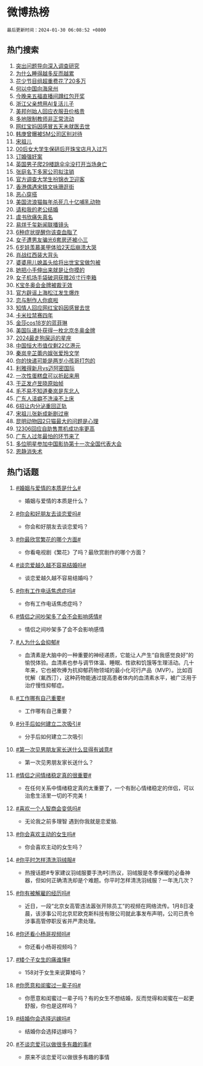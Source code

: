 # 微博热榜

`最后更新时间：2024-01-30 06:08:52 +0800`

## 热门搜索

1. [突出问题导向深入调查研究](https://m.weibo.cn/search?containerid=100103type%3D1%26t%3D10%26q%3D%23%E7%AA%81%E5%87%BA%E9%97%AE%E9%A2%98%E5%AF%BC%E5%90%91%E6%B7%B1%E5%85%A5%E8%B0%83%E6%9F%A5%E7%A0%94%E7%A9%B6%23&stream_entry_id=51&isnewpage=1&extparam=seat%3D1%26q%3D%2523%25E7%25AA%2581%25E5%2587%25BA%25E9%2597%25AE%25E9%25A2%2598%25E5%25AF%25BC%25E5%2590%2591%25E6%25B7%25B1%25E5%2585%25A5%25E8%25B0%2583%25E6%259F%25A5%25E7%25A0%2594%25E7%25A9%25B6%2523%26filter_type%3Drealtimehot%26c_type%3D51%26dgr%3D0%26cate%3D10103%26pos%3D0%26stream_entry_id%3D51%26display_time%3D1706566131%26pre_seqid%3D1706566131342032762146)
1. [为什么睡得越多反而越累](https://m.weibo.cn/search?containerid=100103type%3D1%26t%3D10%26q%3D%E4%B8%BA%E4%BB%80%E4%B9%88%E7%9D%A1%E5%BE%97%E8%B6%8A%E5%A4%9A%E5%8F%8D%E8%80%8C%E8%B6%8A%E7%B4%AF&stream_entry_id=31&isnewpage=1&extparam=seat%3D1%26lcate%3D5001%26dgr%3D0%26stream_entry_id%3D31%26q%3D%25E4%25B8%25BA%25E4%25BB%2580%25E4%25B9%2588%25E7%259D%25A1%25E5%25BE%2597%25E8%25B6%258A%25E5%25A4%259A%25E5%258F%258D%25E8%2580%258C%25E8%25B6%258A%25E7%25B4%25AF%26filter_type%3Drealtimehot%26c_type%3D31%26realpos%3D1%26cate%3D5001%26pos%3D0%26flag%3D2%26band_rank%3D1%26display_time%3D1706566131%26pre_seqid%3D1706566131342032762146)
1. [花少节目组超重费花了20多万](https://m.weibo.cn/search?containerid=100103type%3D1%26t%3D10%26q%3D%23%E8%8A%B1%E5%B0%91%E8%8A%82%E7%9B%AE%E7%BB%84%E8%B6%85%E9%87%8D%E8%B4%B9%E8%8A%B1%E4%BA%8620%E5%A4%9A%E4%B8%87%23&stream_entry_id=31&isnewpage=1&extparam=seat%3D1%26lcate%3D5001%26dgr%3D0%26stream_entry_id%3D31%26q%3D%2523%25E8%258A%25B1%25E5%25B0%2591%25E8%258A%2582%25E7%259B%25AE%25E7%25BB%2584%25E8%25B6%2585%25E9%2587%258D%25E8%25B4%25B9%25E8%258A%25B1%25E4%25BA%258620%25E5%25A4%259A%25E4%25B8%2587%2523%26filter_type%3Drealtimehot%26c_type%3D31%26realpos%3D2%26cate%3D5001%26pos%3D1%26flag%3D2%26band_rank%3D2%26display_time%3D1706566131%26pre_seqid%3D1706566131342032762146)
1. [何以中国向海泉州](https://m.weibo.cn/search?containerid=100103type%3D1%26t%3D10%26q%3D%23%E4%BD%95%E4%BB%A5%E4%B8%AD%E5%9B%BD%E5%90%91%E6%B5%B7%E6%B3%89%E5%B7%9E%23&stream_entry_id=31&isnewpage=1&extparam=seat%3D1%26lcate%3D5001%26dgr%3D0%26stream_entry_id%3D31%26q%3D%2523%25E4%25BD%2595%25E4%25BB%25A5%25E4%25B8%25AD%25E5%259B%25BD%25E5%2590%2591%25E6%25B5%25B7%25E6%25B3%2589%25E5%25B7%259E%2523%26filter_type%3Drealtimehot%26c_type%3D31%26realpos%3D3%26cate%3D5001%26pos%3D2%26flag%3D0%26band_rank%3D3%26display_time%3D1706566131%26pre_seqid%3D1706566131342032762146)
1. [今晚来五福直播间蹲红包开奖](https://m.weibo.cn/search?containerid=100103type%3D1%26t%3D10%26q%3D%23%E4%BB%8A%E6%99%9A%E6%9D%A5%E4%BA%94%E7%A6%8F%E7%9B%B4%E6%92%AD%E9%97%B4%E8%B9%B2%E7%BA%A2%E5%8C%85%E5%BC%80%E5%A5%96%23&stream_entry_id=31&isnewpage=1&extparam=seat%3D1%26topic_ad%3D1%26dgr%3D0%26is_ad_pos%3D1%26stream_entry_id%3D31%26q%3D%2523%25E4%25BB%258A%25E6%2599%259A%25E6%259D%25A5%25E4%25BA%2594%25E7%25A6%258F%25E7%259B%25B4%25E6%2592%25AD%25E9%2597%25B4%25E8%25B9%25B2%25E7%25BA%25A2%25E5%258C%2585%25E5%25BC%2580%25E5%25A5%2596%2523%26filter_type%3Drealtimehot%26c_type%3D31%26adid%3D221818%26cate%3D5001%26pos%3D3%26band_rank%3D4%26lcate%3D5001%26display_time%3D1706566131%26pre_seqid%3D1706566131342032762146)
1. [浙江父亲想用AI复活儿子](https://m.weibo.cn/search?containerid=100103type%3D1%26t%3D10%26q%3D%23%E6%B5%99%E6%B1%9F%E7%88%B6%E4%BA%B2%E6%83%B3%E7%94%A8AI%E5%A4%8D%E6%B4%BB%E5%84%BF%E5%AD%90%23&stream_entry_id=31&isnewpage=1&extparam=seat%3D1%26lcate%3D5001%26dgr%3D0%26stream_entry_id%3D31%26q%3D%2523%25E6%25B5%2599%25E6%25B1%259F%25E7%2588%25B6%25E4%25BA%25B2%25E6%2583%25B3%25E7%2594%25A8AI%25E5%25A4%258D%25E6%25B4%25BB%25E5%2584%25BF%25E5%25AD%2590%2523%26filter_type%3Drealtimehot%26c_type%3D31%26realpos%3D4%26cate%3D5001%26pos%3D4%26flag%3D32768%26band_rank%3D4%26display_time%3D1706566131%26pre_seqid%3D1706566131342032762146)
1. [美邦创始人回应衣服丑价格贵](https://m.weibo.cn/search?containerid=100103type%3D1%26t%3D10%26q%3D%23%E7%BE%8E%E9%82%A6%E5%88%9B%E5%A7%8B%E4%BA%BA%E5%9B%9E%E5%BA%94%E8%A1%A3%E6%9C%8D%E4%B8%91%E4%BB%B7%E6%A0%BC%E8%B4%B5%23&stream_entry_id=31&isnewpage=1&extparam=seat%3D1%26lcate%3D5001%26dgr%3D0%26stream_entry_id%3D31%26q%3D%2523%25E7%25BE%258E%25E9%2582%25A6%25E5%2588%259B%25E5%25A7%258B%25E4%25BA%25BA%25E5%259B%259E%25E5%25BA%2594%25E8%25A1%25A3%25E6%259C%258D%25E4%25B8%2591%25E4%25BB%25B7%25E6%25A0%25BC%25E8%25B4%25B5%2523%26filter_type%3Drealtimehot%26c_type%3D31%26realpos%3D5%26cate%3D5001%26pos%3D5%26flag%3D2%26band_rank%3D5%26display_time%3D1706566131%26pre_seqid%3D1706566131342032762146)
1. [多地限制教师非正常流动](https://m.weibo.cn/search?containerid=100103type%3D1%26t%3D10%26q%3D%23%E5%A4%9A%E5%9C%B0%E9%99%90%E5%88%B6%E6%95%99%E5%B8%88%E9%9D%9E%E6%AD%A3%E5%B8%B8%E6%B5%81%E5%8A%A8%23&stream_entry_id=31&isnewpage=1&extparam=seat%3D1%26lcate%3D5001%26dgr%3D0%26stream_entry_id%3D31%26q%3D%2523%25E5%25A4%259A%25E5%259C%25B0%25E9%2599%2590%25E5%2588%25B6%25E6%2595%2599%25E5%25B8%2588%25E9%259D%259E%25E6%25AD%25A3%25E5%25B8%25B8%25E6%25B5%2581%25E5%258A%25A8%2523%26filter_type%3Drealtimehot%26c_type%3D31%26realpos%3D6%26cate%3D5001%26pos%3D6%26flag%3D2%26band_rank%3D6%26display_time%3D1706566131%26pre_seqid%3D1706566131342032762146)
1. [网红宝妈因感冒五天未就医去世](https://m.weibo.cn/search?containerid=100103type%3D1%26t%3D10%26q%3D%23%E7%BD%91%E7%BA%A2%E5%AE%9D%E5%A6%88%E5%9B%A0%E6%84%9F%E5%86%92%E4%BA%94%E5%A4%A9%E6%9C%AA%E5%B0%B1%E5%8C%BB%E5%8E%BB%E4%B8%96%23&stream_entry_id=31&isnewpage=1&extparam=seat%3D1%26lcate%3D5001%26dgr%3D0%26stream_entry_id%3D31%26q%3D%2523%25E7%25BD%2591%25E7%25BA%25A2%25E5%25AE%259D%25E5%25A6%2588%25E5%259B%25A0%25E6%2584%259F%25E5%2586%2592%25E4%25BA%2594%25E5%25A4%25A9%25E6%259C%25AA%25E5%25B0%25B1%25E5%258C%25BB%25E5%258E%25BB%25E4%25B8%2596%2523%26filter_type%3Drealtimehot%26c_type%3D31%26realpos%3D7%26cate%3D5001%26pos%3D7%26flag%3D2%26band_rank%3D7%26display_time%3D1706566131%26pre_seqid%3D1706566131342032762146)
1. [韩庚曾曝被SM公司区别对待](https://m.weibo.cn/search?containerid=100103type%3D1%26t%3D10%26q%3D%23%E9%9F%A9%E5%BA%9A%E6%9B%BE%E6%9B%9D%E8%A2%ABSM%E5%85%AC%E5%8F%B8%E5%8C%BA%E5%88%AB%E5%AF%B9%E5%BE%85%23&stream_entry_id=31&isnewpage=1&extparam=seat%3D1%26lcate%3D5001%26dgr%3D0%26stream_entry_id%3D31%26q%3D%2523%25E9%259F%25A9%25E5%25BA%259A%25E6%259B%25BE%25E6%259B%259D%25E8%25A2%25ABSM%25E5%2585%25AC%25E5%258F%25B8%25E5%258C%25BA%25E5%2588%25AB%25E5%25AF%25B9%25E5%25BE%2585%2523%26filter_type%3Drealtimehot%26c_type%3D31%26realpos%3D8%26cate%3D5001%26pos%3D8%26flag%3D2%26band_rank%3D8%26display_time%3D1706566131%26pre_seqid%3D1706566131342032762146)
1. [宋祖儿](https://m.weibo.cn/search?containerid=100103type%3D1%26t%3D10%26q%3D%E5%AE%8B%E7%A5%96%E5%84%BF&stream_entry_id=31&isnewpage=1&extparam=seat%3D1%26lcate%3D5001%26dgr%3D0%26stream_entry_id%3D31%26q%3D%25E5%25AE%258B%25E7%25A5%2596%25E5%2584%25BF%26filter_type%3Drealtimehot%26c_type%3D31%26realpos%3D9%26cate%3D5001%26pos%3D9%26flag%3D2%26band_rank%3D9%26display_time%3D1706566131%26pre_seqid%3D1706566131342032762146)
1. [00后女大学生保研后开珠宝店月入过万](https://m.weibo.cn/search?containerid=100103type%3D1%26t%3D10%26q%3D%2300%E5%90%8E%E5%A5%B3%E5%A4%A7%E5%AD%A6%E7%94%9F%E4%BF%9D%E7%A0%94%E5%90%8E%E5%BC%80%E7%8F%A0%E5%AE%9D%E5%BA%97%E6%9C%88%E5%85%A5%E8%BF%87%E4%B8%87%23&stream_entry_id=31&isnewpage=1&extparam=seat%3D1%26lcate%3D5001%26dgr%3D0%26stream_entry_id%3D31%26q%3D%252300%25E5%2590%258E%25E5%25A5%25B3%25E5%25A4%25A7%25E5%25AD%25A6%25E7%2594%259F%25E4%25BF%259D%25E7%25A0%2594%25E5%2590%258E%25E5%25BC%2580%25E7%258F%25A0%25E5%25AE%259D%25E5%25BA%2597%25E6%259C%2588%25E5%2585%25A5%25E8%25BF%2587%25E4%25B8%2587%2523%26filter_type%3Drealtimehot%26c_type%3D31%26realpos%3D10%26cate%3D5001%26pos%3D10%26flag%3D32768%26band_rank%3D10%26display_time%3D1706566131%26pre_seqid%3D1706566131342032762146)
1. [订婚强奸案](https://m.weibo.cn/search?containerid=100103type%3D1%26t%3D10%26q%3D%E8%AE%A2%E5%A9%9A%E5%BC%BA%E5%A5%B8%E6%A1%88&stream_entry_id=31&isnewpage=1&extparam=seat%3D1%26lcate%3D5001%26dgr%3D0%26stream_entry_id%3D31%26q%3D%25E8%25AE%25A2%25E5%25A9%259A%25E5%25BC%25BA%25E5%25A5%25B8%25E6%25A1%2588%26filter_type%3Drealtimehot%26c_type%3D31%26realpos%3D11%26cate%3D5001%26pos%3D11%26flag%3D2%26band_rank%3D11%26display_time%3D1706566131%26pre_seqid%3D1706566131342032762146)
1. [英国男子爬29楼跳伞伞没打开当场身亡](https://m.weibo.cn/search?containerid=100103type%3D1%26t%3D10%26q%3D%23%E8%8B%B1%E5%9B%BD%E7%94%B7%E5%AD%90%E7%88%AC29%E6%A5%BC%E8%B7%B3%E4%BC%9E%E4%BC%9E%E6%B2%A1%E6%89%93%E5%BC%80%E5%BD%93%E5%9C%BA%E8%BA%AB%E4%BA%A1%23&stream_entry_id=31&isnewpage=1&extparam=seat%3D1%26lcate%3D5001%26dgr%3D0%26stream_entry_id%3D31%26q%3D%2523%25E8%258B%25B1%25E5%259B%25BD%25E7%2594%25B7%25E5%25AD%2590%25E7%2588%25AC29%25E6%25A5%25BC%25E8%25B7%25B3%25E4%25BC%259E%25E4%25BC%259E%25E6%25B2%25A1%25E6%2589%2593%25E5%25BC%2580%25E5%25BD%2593%25E5%259C%25BA%25E8%25BA%25AB%25E4%25BA%25A1%2523%26filter_type%3Drealtimehot%26c_type%3D31%26realpos%3D12%26cate%3D5001%26pos%3D12%26flag%3D2%26band_rank%3D12%26display_time%3D1706566131%26pre_seqid%3D1706566131342032762146)
1. [张庭名下多家公司拟注销](https://m.weibo.cn/search?containerid=100103type%3D1%26t%3D10%26q%3D%23%E5%BC%A0%E5%BA%AD%E5%90%8D%E4%B8%8B%E5%A4%9A%E5%AE%B6%E5%85%AC%E5%8F%B8%E6%8B%9F%E6%B3%A8%E9%94%80%23&stream_entry_id=31&isnewpage=1&extparam=seat%3D1%26lcate%3D5001%26dgr%3D0%26stream_entry_id%3D31%26q%3D%2523%25E5%25BC%25A0%25E5%25BA%25AD%25E5%2590%258D%25E4%25B8%258B%25E5%25A4%259A%25E5%25AE%25B6%25E5%2585%25AC%25E5%258F%25B8%25E6%258B%259F%25E6%25B3%25A8%25E9%2594%2580%2523%26filter_type%3Drealtimehot%26c_type%3D31%26realpos%3D13%26cate%3D5001%26pos%3D13%26flag%3D1%26band_rank%3D13%26display_time%3D1706566131%26pre_seqid%3D1706566131342032762146)
1. [官方调查大学生扮锦衣卫迎客](https://m.weibo.cn/search?containerid=100103type%3D1%26t%3D10%26q%3D%23%E5%AE%98%E6%96%B9%E8%B0%83%E6%9F%A5%E5%A4%A7%E5%AD%A6%E7%94%9F%E6%89%AE%E9%94%A6%E8%A1%A3%E5%8D%AB%E8%BF%8E%E5%AE%A2%23&stream_entry_id=31&isnewpage=1&extparam=seat%3D1%26lcate%3D5001%26dgr%3D0%26stream_entry_id%3D31%26q%3D%2523%25E5%25AE%2598%25E6%2596%25B9%25E8%25B0%2583%25E6%259F%25A5%25E5%25A4%25A7%25E5%25AD%25A6%25E7%2594%259F%25E6%2589%25AE%25E9%2594%25A6%25E8%25A1%25A3%25E5%258D%25AB%25E8%25BF%258E%25E5%25AE%25A2%2523%26filter_type%3Drealtimehot%26c_type%3D31%26realpos%3D14%26cate%3D5001%26pos%3D14%26flag%3D1%26band_rank%3D14%26display_time%3D1706566131%26pre_seqid%3D1706566131342032762146)
1. [香港偶遇宋轶文咏珊逛街](https://m.weibo.cn/search?containerid=100103type%3D1%26t%3D10%26q%3D%23%E9%A6%99%E6%B8%AF%E5%81%B6%E9%81%87%E5%AE%8B%E8%BD%B6%E6%96%87%E5%92%8F%E7%8F%8A%E9%80%9B%E8%A1%97%23&stream_entry_id=31&isnewpage=1&extparam=seat%3D1%26lcate%3D5001%26dgr%3D0%26stream_entry_id%3D31%26q%3D%2523%25E9%25A6%2599%25E6%25B8%25AF%25E5%2581%25B6%25E9%2581%2587%25E5%25AE%258B%25E8%25BD%25B6%25E6%2596%2587%25E5%2592%258F%25E7%258F%258A%25E9%2580%259B%25E8%25A1%2597%2523%26filter_type%3Drealtimehot%26c_type%3D31%26realpos%3D15%26cate%3D5001%26pos%3D15%26flag%3D2%26band_rank%3D15%26display_time%3D1706566131%26pre_seqid%3D1706566131342032762146)
1. [恶心穿搭](https://m.weibo.cn/search?containerid=100103type%3D1%26t%3D10%26q%3D%E6%81%B6%E5%BF%83%E7%A9%BF%E6%90%AD&stream_entry_id=31&isnewpage=1&extparam=seat%3D1%26lcate%3D5001%26dgr%3D0%26stream_entry_id%3D31%26q%3D%25E6%2581%25B6%25E5%25BF%2583%25E7%25A9%25BF%25E6%2590%25AD%26filter_type%3Drealtimehot%26c_type%3D31%26realpos%3D16%26cate%3D5001%26pos%3D16%26flag%3D0%26band_rank%3D16%26display_time%3D1706566131%26pre_seqid%3D1706566131342032762146)
1. [美国流浪猫每年杀死几十亿哺乳动物](https://m.weibo.cn/search?containerid=100103type%3D1%26t%3D10%26q%3D%23%E7%BE%8E%E5%9B%BD%E6%B5%81%E6%B5%AA%E7%8C%AB%E6%AF%8F%E5%B9%B4%E6%9D%80%E6%AD%BB%E5%87%A0%E5%8D%81%E4%BA%BF%E5%93%BA%E4%B9%B3%E5%8A%A8%E7%89%A9%23&stream_entry_id=31&isnewpage=1&extparam=seat%3D1%26lcate%3D5001%26dgr%3D0%26stream_entry_id%3D31%26q%3D%2523%25E7%25BE%258E%25E5%259B%25BD%25E6%25B5%2581%25E6%25B5%25AA%25E7%258C%25AB%25E6%25AF%258F%25E5%25B9%25B4%25E6%259D%2580%25E6%25AD%25BB%25E5%2587%25A0%25E5%258D%2581%25E4%25BA%25BF%25E5%2593%25BA%25E4%25B9%25B3%25E5%258A%25A8%25E7%2589%25A9%2523%26filter_type%3Drealtimehot%26c_type%3D31%26realpos%3D17%26cate%3D5001%26pos%3D17%26flag%3D0%26band_rank%3D17%26display_time%3D1706566131%26pre_seqid%3D1706566131342032762146)
1. [请和我的老公结婚](https://m.weibo.cn/search?containerid=100103type%3D1%26t%3D10%26q%3D%E8%AF%B7%E5%92%8C%E6%88%91%E7%9A%84%E8%80%81%E5%85%AC%E7%BB%93%E5%A9%9A&stream_entry_id=31&isnewpage=1&extparam=seat%3D1%26lcate%3D5001%26dgr%3D0%26stream_entry_id%3D31%26q%3D%25E8%25AF%25B7%25E5%2592%258C%25E6%2588%2591%25E7%259A%2584%25E8%2580%2581%25E5%2585%25AC%25E7%25BB%2593%25E5%25A9%259A%26filter_type%3Drealtimehot%26c_type%3D31%26realpos%3D18%26cate%3D5001%26pos%3D18%26flag%3D0%26band_rank%3D18%26display_time%3D1706566131%26pre_seqid%3D1706566131342032762146)
1. [虞书欣痛失真名](https://m.weibo.cn/search?containerid=100103type%3D1%26t%3D10%26q%3D%23%E8%99%9E%E4%B9%A6%E6%AC%A3%E7%97%9B%E5%A4%B1%E7%9C%9F%E5%90%8D%23&stream_entry_id=31&isnewpage=1&extparam=seat%3D1%26lcate%3D5001%26dgr%3D0%26stream_entry_id%3D31%26q%3D%2523%25E8%2599%259E%25E4%25B9%25A6%25E6%25AC%25A3%25E7%2597%259B%25E5%25A4%25B1%25E7%259C%259F%25E5%2590%258D%2523%26filter_type%3Drealtimehot%26c_type%3D31%26realpos%3D19%26cate%3D5001%26pos%3D19%26flag%3D0%26band_rank%3D19%26display_time%3D1706566131%26pre_seqid%3D1706566131342032762146)
1. [易烊千玺新闻联播镜头](https://m.weibo.cn/search?containerid=100103type%3D1%26t%3D10%26q%3D%23%E6%98%93%E7%83%8A%E5%8D%83%E7%8E%BA%E6%96%B0%E9%97%BB%E8%81%94%E6%92%AD%E9%95%9C%E5%A4%B4%23&stream_entry_id=31&isnewpage=1&extparam=seat%3D1%26lcate%3D5001%26dgr%3D0%26stream_entry_id%3D31%26q%3D%2523%25E6%2598%2593%25E7%2583%258A%25E5%258D%2583%25E7%258E%25BA%25E6%2596%25B0%25E9%2597%25BB%25E8%2581%2594%25E6%2592%25AD%25E9%2595%259C%25E5%25A4%25B4%2523%26filter_type%3Drealtimehot%26c_type%3D31%26realpos%3D20%26cate%3D5001%26pos%3D20%26flag%3D0%26band_rank%3D20%26display_time%3D1706566131%26pre_seqid%3D1706566131342032762146)
1. [6种症状提醒你该查血脂了](https://m.weibo.cn/search?containerid=100103type%3D1%26t%3D10%26q%3D%236%E7%A7%8D%E7%97%87%E7%8A%B6%E6%8F%90%E9%86%92%E4%BD%A0%E8%AF%A5%E6%9F%A5%E8%A1%80%E8%84%82%E4%BA%86%23&stream_entry_id=31&isnewpage=1&extparam=seat%3D1%26lcate%3D5001%26dgr%3D0%26stream_entry_id%3D31%26q%3D%25236%25E7%25A7%258D%25E7%2597%2587%25E7%258A%25B6%25E6%258F%2590%25E9%2586%2592%25E4%25BD%25A0%25E8%25AF%25A5%25E6%259F%25A5%25E8%25A1%2580%25E8%2584%2582%25E4%25BA%2586%2523%26filter_type%3Drealtimehot%26c_type%3D31%26realpos%3D21%26cate%3D5001%26pos%3D21%26flag%3D0%26band_rank%3D21%26display_time%3D1706566131%26pre_seqid%3D1706566131342032762146)
1. [女子遭男友骗光6套房还被小三](https://m.weibo.cn/search?containerid=100103type%3D1%26t%3D10%26q%3D%23%E5%A5%B3%E5%AD%90%E9%81%AD%E7%94%B7%E5%8F%8B%E9%AA%97%E5%85%896%E5%A5%97%E6%88%BF%E8%BF%98%E8%A2%AB%E5%B0%8F%E4%B8%89%23&stream_entry_id=31&isnewpage=1&extparam=seat%3D1%26lcate%3D5001%26dgr%3D0%26stream_entry_id%3D31%26q%3D%2523%25E5%25A5%25B3%25E5%25AD%2590%25E9%2581%25AD%25E7%2594%25B7%25E5%258F%258B%25E9%25AA%2597%25E5%2585%25896%25E5%25A5%2597%25E6%2588%25BF%25E8%25BF%2598%25E8%25A2%25AB%25E5%25B0%258F%25E4%25B8%2589%2523%26filter_type%3Drealtimehot%26c_type%3D31%26realpos%3D22%26cate%3D5001%26pos%3D22%26flag%3D0%26band_rank%3D22%26display_time%3D1706566131%26pre_seqid%3D1706566131342032762146)
1. [6岁娃羡慕美甲体验2天后崩溃大哭](https://m.weibo.cn/search?containerid=100103type%3D1%26t%3D10%26q%3D%236%E5%B2%81%E5%A8%83%E7%BE%A1%E6%85%95%E7%BE%8E%E7%94%B2%E4%BD%93%E9%AA%8C2%E5%A4%A9%E5%90%8E%E5%B4%A9%E6%BA%83%E5%A4%A7%E5%93%AD%23&stream_entry_id=31&isnewpage=1&extparam=seat%3D1%26lcate%3D5001%26dgr%3D0%26stream_entry_id%3D31%26q%3D%25236%25E5%25B2%2581%25E5%25A8%2583%25E7%25BE%25A1%25E6%2585%2595%25E7%25BE%258E%25E7%2594%25B2%25E4%25BD%2593%25E9%25AA%258C2%25E5%25A4%25A9%25E5%2590%258E%25E5%25B4%25A9%25E6%25BA%2583%25E5%25A4%25A7%25E5%2593%25AD%2523%26filter_type%3Drealtimehot%26c_type%3D31%26realpos%3D23%26cate%3D5001%26pos%3D23%26flag%3D0%26band_rank%3D23%26display_time%3D1706566131%26pre_seqid%3D1706566131342032762146)
1. [肖战红西装大背头](https://m.weibo.cn/search?containerid=100103type%3D1%26t%3D10%26q%3D%23%E8%82%96%E6%88%98%E7%BA%A2%E8%A5%BF%E8%A3%85%E5%A4%A7%E8%83%8C%E5%A4%B4%23&stream_entry_id=31&isnewpage=1&extparam=seat%3D1%26lcate%3D5001%26dgr%3D0%26stream_entry_id%3D31%26q%3D%2523%25E8%2582%2596%25E6%2588%2598%25E7%25BA%25A2%25E8%25A5%25BF%25E8%25A3%2585%25E5%25A4%25A7%25E8%2583%258C%25E5%25A4%25B4%2523%26filter_type%3Drealtimehot%26c_type%3D31%26realpos%3D24%26cate%3D5001%26pos%3D24%26flag%3D0%26band_rank%3D24%26display_time%3D1706566131%26pre_seqid%3D1706566131342032762146)
1. [婆婆用儿媳盖头给将出世宝宝做包被](https://m.weibo.cn/search?containerid=100103type%3D1%26t%3D10%26q%3D%23%E5%A9%86%E5%A9%86%E7%94%A8%E5%84%BF%E5%AA%B3%E7%9B%96%E5%A4%B4%E7%BB%99%E5%B0%86%E5%87%BA%E4%B8%96%E5%AE%9D%E5%AE%9D%E5%81%9A%E5%8C%85%E8%A2%AB%23&stream_entry_id=31&isnewpage=1&extparam=seat%3D1%26lcate%3D5001%26dgr%3D0%26stream_entry_id%3D31%26q%3D%2523%25E5%25A9%2586%25E5%25A9%2586%25E7%2594%25A8%25E5%2584%25BF%25E5%25AA%25B3%25E7%259B%2596%25E5%25A4%25B4%25E7%25BB%2599%25E5%25B0%2586%25E5%2587%25BA%25E4%25B8%2596%25E5%25AE%259D%25E5%25AE%259D%25E5%2581%259A%25E5%258C%2585%25E8%25A2%25AB%2523%26filter_type%3Drealtimehot%26c_type%3D31%26realpos%3D25%26cate%3D5001%26pos%3D25%26flag%3D32768%26band_rank%3D25%26display_time%3D1706566131%26pre_seqid%3D1706566131342032762146)
1. [她把小手伸出来就是让你摸的](https://m.weibo.cn/search?containerid=100103type%3D1%26t%3D10%26q%3D%E5%A5%B9%E6%8A%8A%E5%B0%8F%E6%89%8B%E4%BC%B8%E5%87%BA%E6%9D%A5%E5%B0%B1%E6%98%AF%E8%AE%A9%E4%BD%A0%E6%91%B8%E7%9A%84&stream_entry_id=31&isnewpage=1&extparam=seat%3D1%26lcate%3D5001%26dgr%3D0%26stream_entry_id%3D31%26q%3D%25E5%25A5%25B9%25E6%258A%258A%25E5%25B0%258F%25E6%2589%258B%25E4%25BC%25B8%25E5%2587%25BA%25E6%259D%25A5%25E5%25B0%25B1%25E6%2598%25AF%25E8%25AE%25A9%25E4%25BD%25A0%25E6%2591%25B8%25E7%259A%2584%26filter_type%3Drealtimehot%26c_type%3D31%26realpos%3D26%26cate%3D5001%26pos%3D26%26flag%3D0%26band_rank%3D26%26display_time%3D1706566131%26pre_seqid%3D1706566131342032762146)
1. [女子机场手袋破洞获赠26寸行李箱](https://m.weibo.cn/search?containerid=100103type%3D1%26t%3D10%26q%3D%23%E5%A5%B3%E5%AD%90%E6%9C%BA%E5%9C%BA%E6%89%8B%E8%A2%8B%E7%A0%B4%E6%B4%9E%E8%8E%B7%E8%B5%A026%E5%AF%B8%E8%A1%8C%E6%9D%8E%E7%AE%B1%23&stream_entry_id=31&isnewpage=1&extparam=seat%3D1%26lcate%3D5001%26dgr%3D0%26stream_entry_id%3D31%26q%3D%2523%25E5%25A5%25B3%25E5%25AD%2590%25E6%259C%25BA%25E5%259C%25BA%25E6%2589%258B%25E8%25A2%258B%25E7%25A0%25B4%25E6%25B4%259E%25E8%258E%25B7%25E8%25B5%25A026%25E5%25AF%25B8%25E8%25A1%258C%25E6%259D%258E%25E7%25AE%25B1%2523%26filter_type%3Drealtimehot%26c_type%3D31%26realpos%3D27%26cate%3D5001%26pos%3D27%26flag%3D32768%26band_rank%3D27%26display_time%3D1706566131%26pre_seqid%3D1706566131342032762146)
1. [K宝冬奥会金牌被裁无效](https://m.weibo.cn/search?containerid=100103type%3D1%26t%3D10%26q%3DK%E5%AE%9D%E5%86%AC%E5%A5%A5%E4%BC%9A%E9%87%91%E7%89%8C%E8%A2%AB%E8%A3%81%E6%97%A0%E6%95%88&stream_entry_id=31&isnewpage=1&extparam=seat%3D1%26lcate%3D5001%26dgr%3D0%26stream_entry_id%3D31%26q%3DK%25E5%25AE%259D%25E5%2586%25AC%25E5%25A5%25A5%25E4%25BC%259A%25E9%2587%2591%25E7%2589%258C%25E8%25A2%25AB%25E8%25A3%2581%25E6%2597%25A0%25E6%2595%2588%26filter_type%3Drealtimehot%26c_type%3D31%26realpos%3D28%26cate%3D5001%26pos%3D28%26flag%3D0%26band_rank%3D28%26display_time%3D1706566131%26pre_seqid%3D1706566131342032762146)
1. [官方辟谣上海松江发生爆炸](https://m.weibo.cn/search?containerid=100103type%3D1%26t%3D10%26q%3D%23%E5%AE%98%E6%96%B9%E8%BE%9F%E8%B0%A3%E4%B8%8A%E6%B5%B7%E6%9D%BE%E6%B1%9F%E5%8F%91%E7%94%9F%E7%88%86%E7%82%B8%23&stream_entry_id=31&isnewpage=1&extparam=seat%3D1%26lcate%3D5001%26dgr%3D0%26stream_entry_id%3D31%26q%3D%2523%25E5%25AE%2598%25E6%2596%25B9%25E8%25BE%259F%25E8%25B0%25A3%25E4%25B8%258A%25E6%25B5%25B7%25E6%259D%25BE%25E6%25B1%259F%25E5%258F%2591%25E7%2594%259F%25E7%2588%2586%25E7%2582%25B8%2523%26filter_type%3Drealtimehot%26c_type%3D31%26realpos%3D29%26cate%3D5001%26pos%3D29%26flag%3D0%26band_rank%3D29%26display_time%3D1706566131%26pre_seqid%3D1706566131342032762146)
1. [恋与制作人你疯啦](https://m.weibo.cn/search?containerid=100103type%3D1%26t%3D10%26q%3D%E6%81%8B%E4%B8%8E%E5%88%B6%E4%BD%9C%E4%BA%BA%E4%BD%A0%E7%96%AF%E5%95%A6&stream_entry_id=31&isnewpage=1&extparam=seat%3D1%26lcate%3D5001%26dgr%3D0%26stream_entry_id%3D31%26q%3D%25E6%2581%258B%25E4%25B8%258E%25E5%2588%25B6%25E4%25BD%259C%25E4%25BA%25BA%25E4%25BD%25A0%25E7%2596%25AF%25E5%2595%25A6%26filter_type%3Drealtimehot%26c_type%3D31%26realpos%3D30%26cate%3D5001%26pos%3D30%26flag%3D0%26band_rank%3D30%26display_time%3D1706566131%26pre_seqid%3D1706566131342032762146)
1. [知情人回应网红宝妈因感冒去世](https://m.weibo.cn/search?containerid=100103type%3D1%26t%3D10%26q%3D%23%E7%9F%A5%E6%83%85%E4%BA%BA%E5%9B%9E%E5%BA%94%E7%BD%91%E7%BA%A2%E5%AE%9D%E5%A6%88%E5%9B%A0%E6%84%9F%E5%86%92%E5%8E%BB%E4%B8%96%23&stream_entry_id=31&isnewpage=1&extparam=seat%3D1%26lcate%3D5001%26dgr%3D0%26stream_entry_id%3D31%26q%3D%2523%25E7%259F%25A5%25E6%2583%2585%25E4%25BA%25BA%25E5%259B%259E%25E5%25BA%2594%25E7%25BD%2591%25E7%25BA%25A2%25E5%25AE%259D%25E5%25A6%2588%25E5%259B%25A0%25E6%2584%259F%25E5%2586%2592%25E5%258E%25BB%25E4%25B8%2596%2523%26filter_type%3Drealtimehot%26c_type%3D31%26realpos%3D31%26cate%3D5001%26pos%3D31%26flag%3D1%26band_rank%3D31%26display_time%3D1706566131%26pre_seqid%3D1706566131342032762146)
1. [卡米拉禁赛四年](https://m.weibo.cn/search?containerid=100103type%3D1%26t%3D10%26q%3D%E5%8D%A1%E7%B1%B3%E6%8B%89%E7%A6%81%E8%B5%9B%E5%9B%9B%E5%B9%B4&stream_entry_id=31&isnewpage=1&extparam=seat%3D1%26lcate%3D5001%26dgr%3D0%26stream_entry_id%3D31%26q%3D%25E5%258D%25A1%25E7%25B1%25B3%25E6%258B%2589%25E7%25A6%2581%25E8%25B5%259B%25E5%259B%259B%25E5%25B9%25B4%26filter_type%3Drealtimehot%26c_type%3D31%26realpos%3D32%26cate%3D5001%26pos%3D32%26flag%3D0%26band_rank%3D32%26display_time%3D1706566131%26pre_seqid%3D1706566131342032762146)
1. [金莎cos18岁的蓝菲琳](https://m.weibo.cn/search?containerid=100103type%3D1%26t%3D10%26q%3D%23%E9%87%91%E8%8E%8Ecos18%E5%B2%81%E7%9A%84%E8%93%9D%E8%8F%B2%E7%90%B3%23&stream_entry_id=31&isnewpage=1&extparam=seat%3D1%26lcate%3D5001%26dgr%3D0%26stream_entry_id%3D31%26q%3D%2523%25E9%2587%2591%25E8%258E%258Ecos18%25E5%25B2%2581%25E7%259A%2584%25E8%2593%259D%25E8%258F%25B2%25E7%2590%25B3%2523%26filter_type%3Drealtimehot%26c_type%3D31%26realpos%3D33%26cate%3D5001%26pos%3D33%26flag%3D0%26band_rank%3D33%26display_time%3D1706566131%26pre_seqid%3D1706566131342032762146)
1. [美国队递补获得一枚北京冬奥金牌](https://m.weibo.cn/search?containerid=100103type%3D1%26t%3D10%26q%3D%23%E7%BE%8E%E5%9B%BD%E9%98%9F%E9%80%92%E8%A1%A5%E8%8E%B7%E5%BE%97%E4%B8%80%E6%9E%9A%E5%8C%97%E4%BA%AC%E5%86%AC%E5%A5%A5%E9%87%91%E7%89%8C%23&stream_entry_id=31&isnewpage=1&extparam=seat%3D1%26lcate%3D5001%26dgr%3D0%26stream_entry_id%3D31%26q%3D%2523%25E7%25BE%258E%25E5%259B%25BD%25E9%2598%259F%25E9%2580%2592%25E8%25A1%25A5%25E8%258E%25B7%25E5%25BE%2597%25E4%25B8%2580%25E6%259E%259A%25E5%258C%2597%25E4%25BA%25AC%25E5%2586%25AC%25E5%25A5%25A5%25E9%2587%2591%25E7%2589%258C%2523%26filter_type%3Drealtimehot%26c_type%3D31%26realpos%3D34%26cate%3D5001%26pos%3D34%26flag%3D0%26band_rank%3D34%26display_time%3D1706566131%26pre_seqid%3D1706566131342032762146)
1. [2024最走狗屎运的星座](https://m.weibo.cn/search?containerid=100103type%3D1%26t%3D10%26q%3D%232024%E6%9C%80%E8%B5%B0%E7%8B%97%E5%B1%8E%E8%BF%90%E7%9A%84%E6%98%9F%E5%BA%A7%23&stream_entry_id=31&isnewpage=1&extparam=seat%3D1%26lcate%3D5001%26dgr%3D0%26stream_entry_id%3D31%26q%3D%25232024%25E6%259C%2580%25E8%25B5%25B0%25E7%258B%2597%25E5%25B1%258E%25E8%25BF%2590%25E7%259A%2584%25E6%2598%259F%25E5%25BA%25A7%2523%26filter_type%3Drealtimehot%26c_type%3D31%26realpos%3D35%26cate%3D5001%26pos%3D35%26flag%3D0%26band_rank%3D35%26display_time%3D1706566131%26pre_seqid%3D1706566131342032762146)
1. [中国恒大市值仅剩22亿港元](https://m.weibo.cn/search?containerid=100103type%3D1%26t%3D10%26q%3D%23%E4%B8%AD%E5%9B%BD%E6%81%92%E5%A4%A7%E5%B8%82%E5%80%BC%E4%BB%85%E5%89%A922%E4%BA%BF%E6%B8%AF%E5%85%83%23&stream_entry_id=31&isnewpage=1&extparam=seat%3D1%26lcate%3D5001%26dgr%3D0%26stream_entry_id%3D31%26q%3D%2523%25E4%25B8%25AD%25E5%259B%25BD%25E6%2581%2592%25E5%25A4%25A7%25E5%25B8%2582%25E5%2580%25BC%25E4%25BB%2585%25E5%2589%25A922%25E4%25BA%25BF%25E6%25B8%25AF%25E5%2585%2583%2523%26filter_type%3Drealtimehot%26c_type%3D31%26realpos%3D36%26cate%3D5001%26pos%3D36%26flag%3D0%26band_rank%3D36%26display_time%3D1706566131%26pre_seqid%3D1706566131342032762146)
1. [秦岚辛芷蕾内娱张爱玲文学](https://m.weibo.cn/search?containerid=100103type%3D1%26t%3D10%26q%3D%23%E7%A7%A6%E5%B2%9A%E8%BE%9B%E8%8A%B7%E8%95%BE%E5%86%85%E5%A8%B1%E5%BC%A0%E7%88%B1%E7%8E%B2%E6%96%87%E5%AD%A6%23&stream_entry_id=31&isnewpage=1&extparam=seat%3D1%26lcate%3D5001%26dgr%3D0%26stream_entry_id%3D31%26q%3D%2523%25E7%25A7%25A6%25E5%25B2%259A%25E8%25BE%259B%25E8%258A%25B7%25E8%2595%25BE%25E5%2586%2585%25E5%25A8%25B1%25E5%25BC%25A0%25E7%2588%25B1%25E7%258E%25B2%25E6%2596%2587%25E5%25AD%25A6%2523%26filter_type%3Drealtimehot%26c_type%3D31%26realpos%3D37%26cate%3D5001%26pos%3D37%26flag%3D0%26band_rank%3D37%26display_time%3D1706566131%26pre_seqid%3D1706566131342032762146)
1. [你的快递可能是两岁小孩哥打包的](https://m.weibo.cn/search?containerid=100103type%3D1%26t%3D10%26q%3D%23%E4%BD%A0%E7%9A%84%E5%BF%AB%E9%80%92%E5%8F%AF%E8%83%BD%E6%98%AF%E4%B8%A4%E5%B2%81%E5%B0%8F%E5%AD%A9%E5%93%A5%E6%89%93%E5%8C%85%E7%9A%84%23&stream_entry_id=31&isnewpage=1&extparam=seat%3D1%26lcate%3D5001%26dgr%3D0%26stream_entry_id%3D31%26q%3D%2523%25E4%25BD%25A0%25E7%259A%2584%25E5%25BF%25AB%25E9%2580%2592%25E5%258F%25AF%25E8%2583%25BD%25E6%2598%25AF%25E4%25B8%25A4%25E5%25B2%2581%25E5%25B0%258F%25E5%25AD%25A9%25E5%2593%25A5%25E6%2589%2593%25E5%258C%2585%25E7%259A%2584%2523%26filter_type%3Drealtimehot%26c_type%3D31%26realpos%3D38%26cate%3D5001%26pos%3D38%26flag%3D32768%26band_rank%3D38%26display_time%3D1706566131%26pre_seqid%3D1706566131342032762146)
1. [利雅得新月vs迈阿密国际](https://m.weibo.cn/search?containerid=100103type%3D1%26t%3D10%26q%3D%23%E5%88%A9%E9%9B%85%E5%BE%97%E6%96%B0%E6%9C%88vs%E8%BF%88%E9%98%BF%E5%AF%86%E5%9B%BD%E9%99%85%23&stream_entry_id=31&isnewpage=1&extparam=seat%3D1%26lcate%3D5001%26dgr%3D0%26stream_entry_id%3D31%26q%3D%2523%25E5%2588%25A9%25E9%259B%2585%25E5%25BE%2597%25E6%2596%25B0%25E6%259C%2588vs%25E8%25BF%2588%25E9%2598%25BF%25E5%25AF%2586%25E5%259B%25BD%25E9%2599%2585%2523%26filter_type%3Drealtimehot%26c_type%3D31%26realpos%3D39%26cate%3D5001%26pos%3D39%26flag%3D0%26band_rank%3D39%26display_time%3D1706566131%26pre_seqid%3D1706566131342032762146)
1. [一次性蛋糕盘可以折起来用](https://m.weibo.cn/search?containerid=100103type%3D1%26t%3D10%26q%3D%E4%B8%80%E6%AC%A1%E6%80%A7%E8%9B%8B%E7%B3%95%E7%9B%98%E5%8F%AF%E4%BB%A5%E6%8A%98%E8%B5%B7%E6%9D%A5%E7%94%A8&stream_entry_id=31&isnewpage=1&extparam=seat%3D1%26lcate%3D5001%26dgr%3D0%26stream_entry_id%3D31%26q%3D%25E4%25B8%2580%25E6%25AC%25A1%25E6%2580%25A7%25E8%259B%258B%25E7%25B3%2595%25E7%259B%2598%25E5%258F%25AF%25E4%25BB%25A5%25E6%258A%2598%25E8%25B5%25B7%25E6%259D%25A5%25E7%2594%25A8%26filter_type%3Drealtimehot%26c_type%3D31%26realpos%3D40%26cate%3D5001%26pos%3D40%26flag%3D0%26band_rank%3D40%26display_time%3D1706566131%26pre_seqid%3D1706566131342032762146)
1. [于正发卢昱晓原始帧](https://m.weibo.cn/search?containerid=100103type%3D1%26t%3D10%26q%3D%23%E4%BA%8E%E6%AD%A3%E5%8F%91%E5%8D%A2%E6%98%B1%E6%99%93%E5%8E%9F%E5%A7%8B%E5%B8%A7%23&stream_entry_id=31&isnewpage=1&extparam=seat%3D1%26lcate%3D5001%26dgr%3D0%26stream_entry_id%3D31%26q%3D%2523%25E4%25BA%258E%25E6%25AD%25A3%25E5%258F%2591%25E5%258D%25A2%25E6%2598%25B1%25E6%2599%2593%25E5%258E%259F%25E5%25A7%258B%25E5%25B8%25A7%2523%26filter_type%3Drealtimehot%26c_type%3D31%26realpos%3D41%26cate%3D5001%26pos%3D41%26flag%3D0%26band_rank%3D41%26display_time%3D1706566131%26pre_seqid%3D1706566131342032762146)
1. [毛不易不知道秦岚是东北人](https://m.weibo.cn/search?containerid=100103type%3D1%26t%3D10%26q%3D%23%E6%AF%9B%E4%B8%8D%E6%98%93%E4%B8%8D%E7%9F%A5%E9%81%93%E7%A7%A6%E5%B2%9A%E6%98%AF%E4%B8%9C%E5%8C%97%E4%BA%BA%23&stream_entry_id=31&isnewpage=1&extparam=seat%3D1%26lcate%3D5001%26dgr%3D0%26stream_entry_id%3D31%26q%3D%2523%25E6%25AF%259B%25E4%25B8%258D%25E6%2598%2593%25E4%25B8%258D%25E7%259F%25A5%25E9%2581%2593%25E7%25A7%25A6%25E5%25B2%259A%25E6%2598%25AF%25E4%25B8%259C%25E5%258C%2597%25E4%25BA%25BA%2523%26filter_type%3Drealtimehot%26c_type%3D31%26realpos%3D42%26cate%3D5001%26pos%3D42%26flag%3D0%26band_rank%3D42%26display_time%3D1706566131%26pre_seqid%3D1706566131342032762146)
1. [广东人洁癖不洗澡不上床](https://m.weibo.cn/search?containerid=100103type%3D1%26t%3D10%26q%3D%23%E5%B9%BF%E4%B8%9C%E4%BA%BA%E6%B4%81%E7%99%96%E4%B8%8D%E6%B4%97%E6%BE%A1%E4%B8%8D%E4%B8%8A%E5%BA%8A%23&stream_entry_id=31&isnewpage=1&extparam=seat%3D1%26lcate%3D5001%26dgr%3D0%26stream_entry_id%3D31%26q%3D%2523%25E5%25B9%25BF%25E4%25B8%259C%25E4%25BA%25BA%25E6%25B4%2581%25E7%2599%2596%25E4%25B8%258D%25E6%25B4%2597%25E6%25BE%25A1%25E4%25B8%258D%25E4%25B8%258A%25E5%25BA%258A%2523%26filter_type%3Drealtimehot%26c_type%3D31%26realpos%3D43%26cate%3D5001%26pos%3D43%26flag%3D0%26band_rank%3D43%26display_time%3D1706566131%26pre_seqid%3D1706566131342032762146)
1. [6招让内分泌重回正轨](https://m.weibo.cn/search?containerid=100103type%3D1%26t%3D10%26q%3D%236%E6%8B%9B%E8%AE%A9%E5%86%85%E5%88%86%E6%B3%8C%E9%87%8D%E5%9B%9E%E6%AD%A3%E8%BD%A8%23&stream_entry_id=31&isnewpage=1&extparam=seat%3D1%26lcate%3D5001%26dgr%3D0%26stream_entry_id%3D31%26q%3D%25236%25E6%258B%259B%25E8%25AE%25A9%25E5%2586%2585%25E5%2588%2586%25E6%25B3%258C%25E9%2587%258D%25E5%259B%259E%25E6%25AD%25A3%25E8%25BD%25A8%2523%26filter_type%3Drealtimehot%26c_type%3D31%26realpos%3D44%26cate%3D5001%26pos%3D44%26flag%3D1%26band_rank%3D44%26display_time%3D1706566131%26pre_seqid%3D1706566131342032762146)
1. [宋祖儿张新成新剧过审](https://m.weibo.cn/search?containerid=100103type%3D1%26t%3D10%26q%3D%E5%AE%8B%E7%A5%96%E5%84%BF%E5%BC%A0%E6%96%B0%E6%88%90%E6%96%B0%E5%89%A7%E8%BF%87%E5%AE%A1&stream_entry_id=31&isnewpage=1&extparam=seat%3D1%26lcate%3D5001%26dgr%3D0%26stream_entry_id%3D31%26q%3D%25E5%25AE%258B%25E7%25A5%2596%25E5%2584%25BF%25E5%25BC%25A0%25E6%2596%25B0%25E6%2588%2590%25E6%2596%25B0%25E5%2589%25A7%25E8%25BF%2587%25E5%25AE%25A1%26filter_type%3Drealtimehot%26c_type%3D31%26realpos%3D45%26cate%3D5001%26pos%3D45%26flag%3D0%26band_rank%3D45%26display_time%3D1706566131%26pre_seqid%3D1706566131342032762146)
1. [昆明动物园2只猫最大的问题是心理](https://m.weibo.cn/search?containerid=100103type%3D1%26t%3D10%26q%3D%23%E6%98%86%E6%98%8E%E5%8A%A8%E7%89%A9%E5%9B%AD2%E5%8F%AA%E7%8C%AB%E6%9C%80%E5%A4%A7%E7%9A%84%E9%97%AE%E9%A2%98%E6%98%AF%E5%BF%83%E7%90%86%23&stream_entry_id=31&isnewpage=1&extparam=seat%3D1%26lcate%3D5001%26dgr%3D0%26stream_entry_id%3D31%26q%3D%2523%25E6%2598%2586%25E6%2598%258E%25E5%258A%25A8%25E7%2589%25A9%25E5%259B%25AD2%25E5%258F%25AA%25E7%258C%25AB%25E6%259C%2580%25E5%25A4%25A7%25E7%259A%2584%25E9%2597%25AE%25E9%25A2%2598%25E6%2598%25AF%25E5%25BF%2583%25E7%2590%2586%2523%26filter_type%3Drealtimehot%26c_type%3D31%26realpos%3D46%26cate%3D5001%26pos%3D46%26flag%3D0%26band_rank%3D46%26display_time%3D1706566131%26pre_seqid%3D1706566131342032762146)
1. [12306回应自助售票机成功率更高](https://m.weibo.cn/search?containerid=100103type%3D1%26t%3D10%26q%3D%2312306%E5%9B%9E%E5%BA%94%E8%87%AA%E5%8A%A9%E5%94%AE%E7%A5%A8%E6%9C%BA%E6%88%90%E5%8A%9F%E7%8E%87%E6%9B%B4%E9%AB%98%23&stream_entry_id=31&isnewpage=1&extparam=seat%3D1%26lcate%3D5001%26dgr%3D0%26stream_entry_id%3D31%26q%3D%252312306%25E5%259B%259E%25E5%25BA%2594%25E8%2587%25AA%25E5%258A%25A9%25E5%2594%25AE%25E7%25A5%25A8%25E6%259C%25BA%25E6%2588%2590%25E5%258A%259F%25E7%258E%2587%25E6%259B%25B4%25E9%25AB%2598%2523%26filter_type%3Drealtimehot%26c_type%3D31%26realpos%3D47%26cate%3D5001%26pos%3D47%26flag%3D1%26band_rank%3D47%26display_time%3D1706566131%26pre_seqid%3D1706566131342032762146)
1. [广东人过年最怕的环节来了](https://m.weibo.cn/search?containerid=100103type%3D1%26t%3D10%26q%3D%23%E5%B9%BF%E4%B8%9C%E4%BA%BA%E8%BF%87%E5%B9%B4%E6%9C%80%E6%80%95%E7%9A%84%E7%8E%AF%E8%8A%82%E6%9D%A5%E4%BA%86%23&stream_entry_id=31&isnewpage=1&extparam=seat%3D1%26lcate%3D5001%26dgr%3D0%26stream_entry_id%3D31%26q%3D%2523%25E5%25B9%25BF%25E4%25B8%259C%25E4%25BA%25BA%25E8%25BF%2587%25E5%25B9%25B4%25E6%259C%2580%25E6%2580%2595%25E7%259A%2584%25E7%258E%25AF%25E8%258A%2582%25E6%259D%25A5%25E4%25BA%2586%2523%26filter_type%3Drealtimehot%26c_type%3D31%26realpos%3D48%26cate%3D5001%26pos%3D48%26flag%3D0%26band_rank%3D48%26display_time%3D1706566131%26pre_seqid%3D1706566131342032762146)
1. [多位明星参加中国影协第十一次全国代表大会](https://m.weibo.cn/search?containerid=100103type%3D1%26t%3D10%26q%3D%23%E5%A4%9A%E4%BD%8D%E6%98%8E%E6%98%9F%E5%8F%82%E5%8A%A0%E4%B8%AD%E5%9B%BD%E5%BD%B1%E5%8D%8F%E7%AC%AC%E5%8D%81%E4%B8%80%E6%AC%A1%E5%85%A8%E5%9B%BD%E4%BB%A3%E8%A1%A8%E5%A4%A7%E4%BC%9A%23&stream_entry_id=31&isnewpage=1&extparam=seat%3D1%26lcate%3D5001%26dgr%3D0%26stream_entry_id%3D31%26q%3D%2523%25E5%25A4%259A%25E4%25BD%258D%25E6%2598%258E%25E6%2598%259F%25E5%258F%2582%25E5%258A%25A0%25E4%25B8%25AD%25E5%259B%25BD%25E5%25BD%25B1%25E5%258D%258F%25E7%25AC%25AC%25E5%258D%2581%25E4%25B8%2580%25E6%25AC%25A1%25E5%2585%25A8%25E5%259B%25BD%25E4%25BB%25A3%25E8%25A1%25A8%25E5%25A4%25A7%25E4%25BC%259A%2523%26filter_type%3Drealtimehot%26c_type%3D31%26realpos%3D49%26cate%3D5001%26pos%3D49%26flag%3D0%26band_rank%3D49%26display_time%3D1706566131%26pre_seqid%3D1706566131342032762146)
1. [恩静消失术](https://m.weibo.cn/search?containerid=100103type%3D1%26t%3D10%26q%3D%E6%81%A9%E9%9D%99%E6%B6%88%E5%A4%B1%E6%9C%AF&stream_entry_id=31&isnewpage=1&extparam=seat%3D1%26lcate%3D5001%26dgr%3D0%26stream_entry_id%3D31%26q%3D%25E6%2581%25A9%25E9%259D%2599%25E6%25B6%2588%25E5%25A4%25B1%25E6%259C%25AF%26filter_type%3Drealtimehot%26c_type%3D31%26realpos%3D50%26cate%3D5001%26pos%3D50%26flag%3D0%26band_rank%3D50%26display_time%3D1706566131%26pre_seqid%3D1706566131342032762146)

## 热门话题

1. [#婚姻与爱情的本质是什么#](https://m.weibo.cn/search?containerid=231522type%3D1%26t%3D10%26q%3D%23%E5%A9%9A%E5%A7%BB%E4%B8%8E%E7%88%B1%E6%83%85%E7%9A%84%E6%9C%AC%E8%B4%A8%E6%98%AF%E4%BB%80%E4%B9%88%23&stream_entry_id=128&isnewpage=1&extparam=seat%3D1%26dgr%3D0%26c_type%3D128%26unitid%3D1704881162756%26pos%3D1-0-0%26cate%3D5004%26lcate%3D5004%26display_time%3D1706566132%26pre_seqid%3D1706566132751028743129)
    - 婚姻与爱情的本质是什么？

1. [#你会和好朋友去谈恋爱吗#](https://m.weibo.cn/search?containerid=231522type%3D1%26t%3D10%26q%3D%23%E4%BD%A0%E4%BC%9A%E5%92%8C%E5%A5%BD%E6%9C%8B%E5%8F%8B%E5%8E%BB%E8%B0%88%E6%81%8B%E7%88%B1%E5%90%97%23&stream_entry_id=128&isnewpage=1&extparam=seat%3D1%26dgr%3D0%26c_type%3D128%26unitid%3D1704849959446%26pos%3D1-0-1%26cate%3D5004%26lcate%3D5004%26display_time%3D1706566132%26pre_seqid%3D1706566132751028743129)
    - 你会和好朋友去谈恋爱吗？

1. [#你最欣赏繁花的哪个方面#](https://m.weibo.cn/search?containerid=231522type%3D1%26t%3D10%26q%3D%23%E4%BD%A0%E6%9C%80%E6%AC%A3%E8%B5%8F%E7%B9%81%E8%8A%B1%E7%9A%84%E5%93%AA%E4%B8%AA%E6%96%B9%E9%9D%A2%23&stream_entry_id=128&isnewpage=1&extparam=seat%3D1%26dgr%3D0%26c_type%3D128%26unitid%3D1704872158127%26pos%3D1-0-2%26cate%3D5004%26lcate%3D5004%26display_time%3D1706566132%26pre_seqid%3D1706566132751028743129)
    - 你看电视剧《繁花》了吗？最欣赏剧作的哪个方面？

1. [#谈恋爱越久越不容易结婚吗#](https://m.weibo.cn/search?containerid=231522type%3D1%26t%3D10%26q%3D%23%E8%B0%88%E6%81%8B%E7%88%B1%E8%B6%8A%E4%B9%85%E8%B6%8A%E4%B8%8D%E5%AE%B9%E6%98%93%E7%BB%93%E5%A9%9A%E5%90%97%23&stream_entry_id=128&isnewpage=1&extparam=seat%3D1%26dgr%3D0%26c_type%3D128%26unitid%3D1704871559387%26pos%3D1-0-3%26cate%3D5004%26lcate%3D5004%26display_time%3D1706566132%26pre_seqid%3D1706566132751028743129)
    - 谈恋爱越久越不容易结婚吗？

1. [#你有工作电话焦虑症吗#](https://m.weibo.cn/search?containerid=231522type%3D1%26t%3D10%26q%3D%23%E4%BD%A0%E6%9C%89%E5%B7%A5%E4%BD%9C%E7%94%B5%E8%AF%9D%E7%84%A6%E8%99%91%E7%97%87%E5%90%97%23&stream_entry_id=128&isnewpage=1&extparam=seat%3D1%26dgr%3D0%26c_type%3D128%26unitid%3D1704877884678%26pos%3D1-0-4%26cate%3D5004%26lcate%3D5004%26display_time%3D1706566132%26pre_seqid%3D1706566132751028743129)
    - 你有工作电话焦虑症吗？

1. [#情侣之间吵架多了会不会影响感情#](https://m.weibo.cn/search?containerid=231522type%3D1%26t%3D10%26q%3D%23%E6%83%85%E4%BE%A3%E4%B9%8B%E9%97%B4%E5%90%B5%E6%9E%B6%E5%A4%9A%E4%BA%86%E4%BC%9A%E4%B8%8D%E4%BC%9A%E5%BD%B1%E5%93%8D%E6%84%9F%E6%83%85%23&stream_entry_id=128&isnewpage=1&extparam=seat%3D1%26dgr%3D0%26c_type%3D128%26unitid%3D1704792093809%26pos%3D1-0-5%26cate%3D5004%26lcate%3D5004%26display_time%3D1706566132%26pre_seqid%3D1706566132751028743129)
    - 情侣之间吵架多了会不会影响感情

1. [#人为什么会抑郁#](https://m.weibo.cn/search?containerid=231522type%3D1%26t%3D10%26q%3D%23%E4%BA%BA%E4%B8%BA%E4%BB%80%E4%B9%88%E4%BC%9A%E6%8A%91%E9%83%81%23&stream_entry_id=128&isnewpage=1&extparam=seat%3D1%26dgr%3D0%26c_type%3D128%26unitid%3D1704881163792%26pos%3D1-0-6%26cate%3D5004%26lcate%3D5004%26display_time%3D1706566132%26pre_seqid%3D1706566132751028743129)
    - 血清素是大脑中的一种重要的神经递质，它能让人产生“自我感觉良好”的愉悦体验。血清素也参与调节体温、睡眠、性欲和饥饿等生理活动。几十年来，它也被吹捧为抗抑郁药物领域的最小化可行产品（MVP）。比如百忧解（氟西汀），这种药物能通过提高患者体内的血清素水平，被广泛用于治疗慢性抑郁症。

1. [#工作哪有自己重要#](https://m.weibo.cn/search?containerid=231522type%3D1%26t%3D10%26q%3D%23%E5%B7%A5%E4%BD%9C%E5%93%AA%E6%9C%89%E8%87%AA%E5%B7%B1%E9%87%8D%E8%A6%81%23&stream_entry_id=128&isnewpage=1&extparam=seat%3D1%26dgr%3D0%26c_type%3D128%26unitid%3D1704949537973%26pos%3D1-0-7%26cate%3D5004%26lcate%3D5004%26display_time%3D1706566132%26pre_seqid%3D1706566132751028743129)
    - 工作哪有自己重要？

1. [#分手后如何建立二次吸引#](https://m.weibo.cn/search?containerid=231522type%3D1%26t%3D10%26q%3D%23%E5%88%86%E6%89%8B%E5%90%8E%E5%A6%82%E4%BD%95%E5%BB%BA%E7%AB%8B%E4%BA%8C%E6%AC%A1%E5%90%B8%E5%BC%95%23&stream_entry_id=128&isnewpage=1&extparam=seat%3D1%26dgr%3D0%26c_type%3D128%26unitid%3D1704870666886%26pos%3D1-0-8%26cate%3D5004%26lcate%3D5004%26display_time%3D1706566132%26pre_seqid%3D1706566132751028743129)
    - 分手后如何建立二次吸引

1. [#第一次见男朋友家长送什么显得有诚意#](https://m.weibo.cn/search?containerid=231522type%3D1%26t%3D10%26q%3D%23%E7%AC%AC%E4%B8%80%E6%AC%A1%E8%A7%81%E7%94%B7%E6%9C%8B%E5%8F%8B%E5%AE%B6%E9%95%BF%E9%80%81%E4%BB%80%E4%B9%88%E6%98%BE%E5%BE%97%E6%9C%89%E8%AF%9A%E6%84%8F%23&stream_entry_id=128&isnewpage=1&extparam=seat%3D1%26dgr%3D0%26c_type%3D128%26unitid%3D1704946836507%26pos%3D1-0-9%26cate%3D5004%26lcate%3D5004%26display_time%3D1706566132%26pre_seqid%3D1706566132751028743129)
    - 第一次见男朋友家长送什么？

1. [#情侣之间情绪稳定真的很重要#](https://m.weibo.cn/search?containerid=231522type%3D1%26t%3D10%26q%3D%23%E6%83%85%E4%BE%A3%E4%B9%8B%E9%97%B4%E6%83%85%E7%BB%AA%E7%A8%B3%E5%AE%9A%E7%9C%9F%E7%9A%84%E5%BE%88%E9%87%8D%E8%A6%81%23&stream_entry_id=128&isnewpage=1&extparam=seat%3D1%26dgr%3D0%26c_type%3D128%26unitid%3D1704779493657%26pos%3D1-0-10%26cate%3D5004%26lcate%3D5004%26display_time%3D1706566132%26pre_seqid%3D1706566132751028743129)
    - 在任何关系中情绪稳定真的太重要了，一个有耐心情绪稳定的伴侣，可以治愈生活里一切的不完美！

1. [#喜欢一个人智商会变低吗#](https://m.weibo.cn/search?containerid=231522type%3D1%26t%3D10%26q%3D%23%E5%96%9C%E6%AC%A2%E4%B8%80%E4%B8%AA%E4%BA%BA%E6%99%BA%E5%95%86%E4%BC%9A%E5%8F%98%E4%BD%8E%E5%90%97%23&stream_entry_id=128&isnewpage=1&extparam=seat%3D1%26dgr%3D0%26c_type%3D128%26unitid%3D1704783068038%26pos%3D1-0-11%26cate%3D5004%26lcate%3D5004%26display_time%3D1706566132%26pre_seqid%3D1706566132751028743129)
    - 无论我之前多理智  遇到你我就是恋爱脑.

1. [#你会喜欢主动的女生吗#](https://m.weibo.cn/search?containerid=231522type%3D1%26t%3D10%26q%3D%23%E4%BD%A0%E4%BC%9A%E5%96%9C%E6%AC%A2%E4%B8%BB%E5%8A%A8%E7%9A%84%E5%A5%B3%E7%94%9F%E5%90%97%23&stream_entry_id=128&isnewpage=1&extparam=seat%3D1%26dgr%3D0%26c_type%3D128%26unitid%3D1704786077236%26pos%3D1-0-12%26cate%3D5004%26lcate%3D5004%26display_time%3D1706566132%26pre_seqid%3D1706566132751028743129)
    - 你会喜欢主动的女生吗？

1. [#你平时怎样清洗羽绒服#](https://m.weibo.cn/search?containerid=231522type%3D1%26t%3D10%26q%3D%23%E4%BD%A0%E5%B9%B3%E6%97%B6%E6%80%8E%E6%A0%B7%E6%B8%85%E6%B4%97%E7%BE%BD%E7%BB%92%E6%9C%8D%23&stream_entry_id=128&isnewpage=1&extparam=seat%3D1%26dgr%3D0%26c_type%3D128%26unitid%3D1704789081364%26pos%3D1-0-13%26cate%3D5004%26lcate%3D5004%26display_time%3D1706566132%26pre_seqid%3D1706566132751028743129)
    - 热搜话题#专家建议羽绒服要手洗#引热议，羽绒服是冬季保暖的必备神器，但如何正确清洗却是个难题。你平时怎样清洗羽绒服？一年洗几次？

1. [#你有被解雇的经历吗#](https://m.weibo.cn/search?containerid=231522type%3D1%26t%3D10%26q%3D%23%E4%BD%A0%E6%9C%89%E8%A2%AB%E8%A7%A3%E9%9B%87%E7%9A%84%E7%BB%8F%E5%8E%86%E5%90%97%23&stream_entry_id=128&isnewpage=1&extparam=seat%3D1%26dgr%3D0%26c_type%3D128%26unitid%3D1704794482090%26pos%3D1-0-14%26cate%3D5004%26lcate%3D5004%26display_time%3D1706566132%26pre_seqid%3D1706566132751028743129)
    - 近日，一段“北京女高管违法嚣张开除员工”的视频在网络流传。1月8日凌晨，该涉事公司北京尼欧克斯科技有限公司就此事发布声明，公司已责令涉事高管停职反省并严肃处理。

1. [#你还看小杨哥视频吗#](https://m.weibo.cn/search?containerid=231522type%3D1%26t%3D10%26q%3D%23%E4%BD%A0%E8%BF%98%E7%9C%8B%E5%B0%8F%E6%9D%A8%E5%93%A5%E8%A7%86%E9%A2%91%E5%90%97%23&stream_entry_id=128&isnewpage=1&extparam=seat%3D1%26dgr%3D0%26c_type%3D128%26unitid%3D1704797193944%26pos%3D1-0-15%26cate%3D5004%26lcate%3D5004%26display_time%3D1706566132%26pre_seqid%3D1706566132751028743129)
    - 你还看小杨哥视频吗？

1. [#矮个子女生的痛谁懂#](https://m.weibo.cn/search?containerid=231522type%3D1%26t%3D10%26q%3D%23%E7%9F%AE%E4%B8%AA%E5%AD%90%E5%A5%B3%E7%94%9F%E7%9A%84%E7%97%9B%E8%B0%81%E6%87%82%23&stream_entry_id=128&isnewpage=1&extparam=seat%3D1%26dgr%3D0%26c_type%3D128%26unitid%3D1704804675994%26pos%3D1-0-16%26cate%3D5004%26lcate%3D5004%26display_time%3D1706566132%26pre_seqid%3D1706566132751028743129)
    - 158对于女生来说算矮吗？

1. [#你愿意和闺蜜过一辈子吗#](https://m.weibo.cn/search?containerid=231522type%3D1%26t%3D10%26q%3D%23%E4%BD%A0%E6%84%BF%E6%84%8F%E5%92%8C%E9%97%BA%E8%9C%9C%E8%BF%87%E4%B8%80%E8%BE%88%E5%AD%90%E5%90%97%23&stream_entry_id=128&isnewpage=1&extparam=seat%3D1%26dgr%3D0%26c_type%3D128%26unitid%3D1704875757520%26pos%3D1-0-17%26cate%3D5004%26lcate%3D5004%26display_time%3D1706566132%26pre_seqid%3D1706566132751028743129)
    - 你愿意和闺蜜过一辈子吗？有的女生不想结婚，反而觉得和闺蜜在一起更舒服，你也是这样吗？

1. [#结婚你会选择远嫁吗#](https://m.weibo.cn/search?containerid=231522type%3D1%26t%3D10%26q%3D%23%E7%BB%93%E5%A9%9A%E4%BD%A0%E4%BC%9A%E9%80%89%E6%8B%A9%E8%BF%9C%E5%AB%81%E5%90%97%23&stream_entry_id=128&isnewpage=1&extparam=seat%3D1%26dgr%3D0%26c_type%3D128%26unitid%3D1704870361894%26pos%3D1-0-18%26cate%3D5004%26lcate%3D5004%26display_time%3D1706566132%26pre_seqid%3D1706566132751028743129)
    - 结婚你会选择远嫁吗？

1. [#不谈恋爱可以做很多有趣的事#](https://m.weibo.cn/search?containerid=231522type%3D1%26t%3D10%26q%3D%23%E4%B8%8D%E8%B0%88%E6%81%8B%E7%88%B1%E5%8F%AF%E4%BB%A5%E5%81%9A%E5%BE%88%E5%A4%9A%E6%9C%89%E8%B6%A3%E7%9A%84%E4%BA%8B%23&stream_entry_id=128&isnewpage=1&extparam=seat%3D1%26dgr%3D0%26c_type%3D128%26unitid%3D1704865280259%26pos%3D1-0-19%26cate%3D5004%26lcate%3D5004%26display_time%3D1706566132%26pre_seqid%3D1706566132751028743129)
    - 原来不谈恋爱可以做很多有趣的事情

